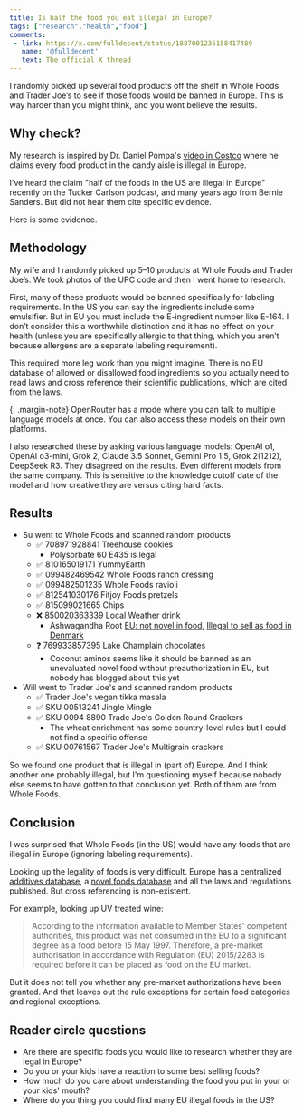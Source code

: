 ```yaml
---
title: Is half the food you eat illegal in Europe?
tags: ["research","health","food"]
comments:
 - link: https://x.com/fulldecent/status/1887001235158417489
   name: '@fulldecent'
   text: The official X thread
---
```


I randomly picked up several food products off the shelf in Whole Foods and Trader Joe’s to see if those foods would be banned in Europe. This is way harder than you might think, and you wont believe the results.

## Why check?

My research is inspired by Dr. Daniel Pompa's [video in Costco](https://www.youtube.com/shorts/OFIU1i6tmUI) where he claims every food product in the candy aisle is illegal in Europe.

I've heard the claim "half of the foods in the US are illegal in Europe" recently on the Tucker Carlson podcast, and many years ago from Bernie Sanders. But did not hear them cite specific evidence.

Here is some evidence.

## Methodology

My wife and I randomly picked up 5–10 products at Whole Foods and Trader Joe’s. We took photos of the UPC code and then I went home to research.

First, many of these products would be banned specifically for labeling requirements. In the US you can say the ingredients include some emulsifier. But in EU you must include the E-ingredient number like E-164. I don’t consider this a worthwhile distinction and it has no effect on your health (unless you are specifically allergic to that thing, which you aren’t because allergens are a separate labeling requirement).

This required more leg work than you might imagine. There is no EU database of allowed or disallowed food ingredients so you actually need to read laws and cross reference their scientific publications, which are cited from the laws.

{: .margin-note}
OpenRouter has a mode where you can talk to multiple language models at once. You can also access these models on their own platforms.

I also researched these by asking various language models: OpenAI o1, OpenAI o3-mini, Grok 2, Claude 3.5 Sonnet, Gemini Pro 1.5, Grok 2(1212), DeepSeek R3. They disagreed on the results. Even different models from the same company. This is sensitive to the knowledge cutoff date of the model and how creative they are versus citing hard facts.

## Results

* Su went to Whole Foods and scanned random products
  * ✅ 708971928841 Treehouse cookies
    * Polysorbate 60 E435 is legal
  * ✅ 810165019171 YummyEarth
  * ✅ 099482469542 Whole Foods ranch dressing
  * ✅ 099482501235 Whole Foods ravioli
  * ✅ 812541030176 Fitjoy Foods pretzels
  * ✅ 815099021665 Chips
  * ❌ 850020363339 Local Weather drink
    * Ashwagandha Root [EU: not novel in food](https://ec.europa.eu/food/food-feed-portal/screen/novel-food-catalogue/search), [Illegal to sell as food in Denmark](https://foedevarestyrelsen.dk/kost-og-foedevarer/alt-om-mad/kemi-i-maden/mad-med-uoensket-kemi/ashwagandha)
  * ❓ 769933857395 Lake Champlain chocolates
    * Coconut aminos seems like it should be banned as an unevaluated novel food without preauthorization in EU, but nobody has blogged about this yet
* Will went to Trader Joe's and scanned random products
  * ✅ Trader Joe's vegan tikka masala
  * ✅ SKU 00513241 Jingle Mingle
  * ✅ SKU 0094 8890 Trade Joe's Golden Round Crackers
    * The wheat enrichment has some country-level rules but I could not find a specific offense
  * ✅ SKU 00761567 Trader Joe's Multigrain crackers

So we found one product that is illegal in (part of) Europe. And I think another one probably illegal, but I'm questioning myself because nobody else seems to have gotten to that conclusion yet. Both of them are from Whole Foods.

## Conclusion

I was surprised that Whole Foods (in the US) would have any foods that are illegal in Europe (ignoring labeling requirements).

Looking up the legality of foods is very difficult. Europe has a centralized [additives database](https://ec.europa.eu/food/food-feed-portal/screen/food-additives/search), a [novel foods database](https://ec.europa.eu/food/food-feed-portal/screen/novel-food-catalogue/search) and all the laws and regulations published. But cross referencing is non-existent.

For example, looking up UV treated wine:

> According to the information available to Member States' competent authorities, this product was not consumed in the EU to a significant degree as a food before 15 May 1997. Therefore, a pre-market authorisation in accordance with Regulation (EU) 2015/2283 is required before it can be placed as food on the EU market.

But it does not tell you whether any pre-market authorizations have been granted. And that leaves out the rule exceptions for certain food categories and regional exceptions.

## Reader circle questions

* Are there are specific foods you would like to research whether they are legal in Europe?
* Do you or your kids have a reaction to some best selling foods?
* How much do you care about understanding the food you put in your or your kids' mouth?
* Where do you thing you could find many EU illegal foods in the US?
